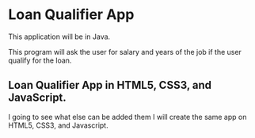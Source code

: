 # Loan Qualifier App

This application will be in Java.

This program will ask the user for 
salary and years of the job if the user
qualify for the loan.

## Loan Qualifier App in HTML5, CSS3, and JavaScript.

I going to see what else can be added 
them I will create the same app on HTML5,
CSS3, and Javascript.
